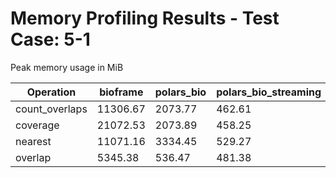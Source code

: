 # Memory Profiling Results - Test Case: 5-1

Peak memory usage in MiB

| Operation | bioframe | polars_bio | polars_bio_streaming | pyranges0 | pyranges1 |
|-----------|---|---|---|---|---|
| count_overlaps | 11306.67 | 2073.77 | 462.61 | 9232.91 | 9219.53 |
| coverage | 21072.53 | 2073.89 | 458.25 | 10870.86 | 11714.47 |
| nearest | 11071.16 | 3334.45 | 529.27 | 13405.66 | 12497.66 |
| overlap | 5345.38 | 536.47 | 481.38 | 6538.80 | 8111.22 |
